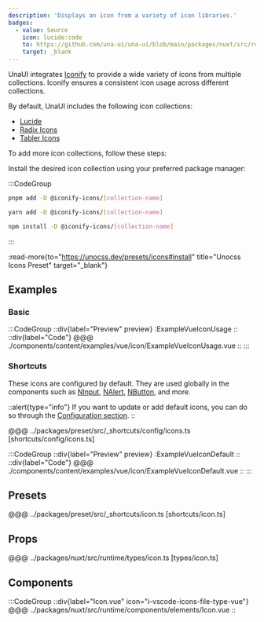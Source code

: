 ```yaml
---
description: 'Displays an icon from a variety of icon libraries.'
badges:
  - value: Source
    icon: lucide:code
    to: https://github.com/una-ui/una-ui/blob/main/packages/nuxt/src/runtime/components/elements/Icon.vue
    target: _blank
---
```


UnaUI integrates [Iconify](https://icones.js.org/) to provide a wide variety of icons from multiple collections. Iconify ensures a consistent icon usage across different collections.

By default, UnaUI includes the following icon collections:

* [Lucide](https://icones.js.org/collection/lucide)
* [Radix Icons](https://icones.js.org/collection/radix-icons)
* [Tabler Icons](https://icones.js.org/collection/tabler)

To add more icon collections, follow these steps:

Install the desired icon collection using your preferred package manager:

:::CodeGroup
```bash [pnpm]
pnpm add -D @iconify-icons/[collection-name]
```

```bash [yarn]
yarn add -D @iconify-icons/[collection-name]
```

```bash [npm]
npm install -D @iconify-icons/[collection-name]
```
:::

:read-more{to="https://unocss.dev/presets/icons#install" title="Unocss Icons Preset" target="_blank"}

## Examples

### Basic

:::CodeGroup
::div{label="Preview" preview}
  :ExampleVueIconUsage
::
::div{label="Code"}
@@@ ./components/content/examples/vue/icon/ExampleVueIconUsage.vue
::
:::

### Shortcuts

These icons are configured by default. They are used globally in the components such as [NInput](#ninput), [NAlert](#nalert), [NButton](#nbutton), and more.

::alert{type="info"}
If you want to update or add default icons, you can do so through the [Configuration section](/#getting-started/configuration).
::

@@@ ../packages/preset/src/_shortcuts/config/icons.ts [shortcuts/config/icons.ts]

:::CodeGroup
::div{label="Preview" preview}
  :ExampleVueIconDefault
::
::div{label="Code"}
@@@ ./components/content/examples/vue/icon/ExampleVueIconDefault.vue
::
:::

## Presets
@@@ ../packages/preset/src/_shortcuts/icon.ts [shortcuts/icon.ts]

## Props
@@@ ../packages/nuxt/src/runtime/types/icon.ts [types/icon.ts]

## Components
:::CodeGroup
::div{label="Icon.vue" icon="i-vscode-icons-file-type-vue"}
@@@ ../packages/nuxt/src/runtime/components/elements/Icon.vue
::
